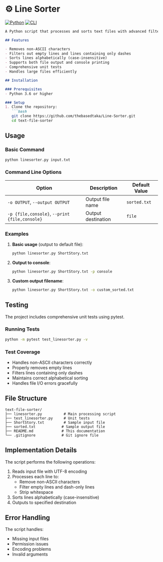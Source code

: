# ⚙️ Line Sorter

[![Python](https://img.shields.io/badge/Python-3776AB?style=for-the-badge&logo=python&logoColor=white)](https://python.org)
[![CLI](https://img.shields.io/badge/CLI-Expertise-important?style=for-the-badge)](https://en.wikipedia.org/wiki/Command-line_interface)

```markdown
A Python script that processes and sorts text files with advanced filtering options.

## Features

- Removes non-ASCII characters
- Filters out empty lines and lines containing only dashes
- Sorts lines alphabetically (case-insensitive)
- Supports both file output and console printing
- Comprehensive unit tests
- Handles large files efficiently

## Installation

### Prerequisites
- Python 3.6 or higher

### Setup
1. Clone the repository:
   ```bash
   git clone https://github.com/thebasedtaka/Line-Sorter.git
   cd text-file-sorter
   ```

## Usage

### Basic Command
```bash
python linesorter.py input.txt
```

### Command Line Options

| Option | Description | Default Value |
|--------|-------------|---------------|
| `-o OUTPUT`, `--output OUTPUT` | Output file name | `sorted.txt` |
| `-p {file,console}`, `--print {file,console}` | Output destination | `file` |

### Examples

1. **Basic usage** (output to default file):
   ```bash
   python linesorter.py ShortStory.txt
   ```

2. **Output to console**:
   ```bash
   python linesorter.py ShortStory.txt -p console
   ```

3. **Custom output filename**:
   ```bash
   python linesorter.py ShortStory.txt -o custom_sorted.txt
   ```

## Testing

The project includes comprehensive unit tests using pytest.

### Running Tests
```bash
python -m pytest test_linesorter.py -v
```

### Test Coverage
- Handles non-ASCII characters correctly
- Properly removes empty lines
- Filters lines containing only dashes
- Maintains correct alphabetical sorting
- Handles file I/O errors gracefully

## File Structure

```
text-file-sorter/
├── linesorter.py          # Main processing script
├── test_linesorter.py     # Unit tests
├── ShortStory.txt         # Sample input file
├── sorted.txt            # Sample output file
├── README.md             # This documentation
└── .gitignore            # Git ignore file
```

## Implementation Details

The script performs the following operations:
1. Reads input file with UTF-8 encoding
2. Processes each line to:
   - Remove non-ASCII characters
   - Filter empty lines and dash-only lines
   - Strip whitespace
3. Sorts lines alphabetically (case-insensitive)
4. Outputs to specified destination

## Error Handling

The script handles:
- Missing input files
- Permission issues
- Encoding problems
- Invalid arguments
